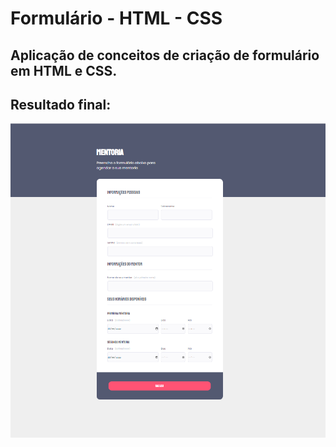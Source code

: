 # Formulário - HTML - CSS

## Aplicação de conceitos de criação de formulário em HTML e CSS.

## Resultado final:

 ![Formulário HTML/CSS](/images/formul%C3%A1rio.png)


